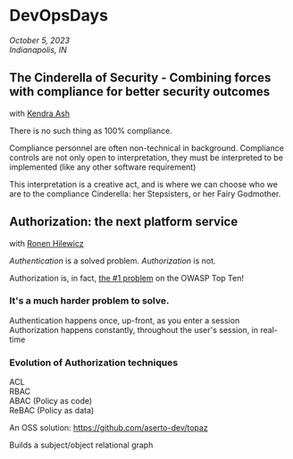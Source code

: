 # DevOpsDays
*October 5, 2023*  
*Indianapolis, IN*

## The Cinderella of Security - Combining forces with compliance for better security outcomes
with [Kendra Ash](https://www.linkedin.com/in/kendraash)

There is no such thing as 100% compliance. 

Compliance personnel are often non-technical in background. Compliance controls are not only open to interpretation, they must be interpreted to be implemented (like any other software requirement)

This interpretation is a creative act, and is where we can choose who we are to the compliance Cinderella: her Stepsisters, or her Fairy Godmother.

## Authorization: the next platform service
with [Ronen Hilewicz](https://www.linkedin.com/in/ronenhilewicz/)

*Authentication* is a solved problem. *Authorization* is not.

Authorization is, in fact, [the #1 problem](https://owasp.org/Top10/A01_2021-Broken_Access_Control/) on the OWASP Top Ten!

### It's a much harder problem to solve.  
Authentication happens once, up-front, as you enter a session  
Authorization happens constantly, throughout the user's session, in real-time

### Evolution of Authorization techniques

ACL  
RBAC  
ABAC (Policy as code)   
ReBAC (Policy as data)  

An OSS solution: https://github.com/aserto-dev/topaz

Builds a subject/object relational graph